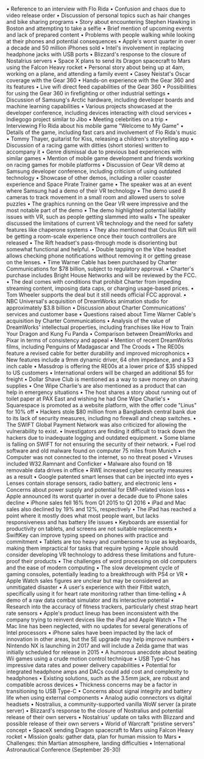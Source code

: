 • Reference to an interview with Flo Rida
• Confusion and chaos due to video release order
• Discussion of personal topics such as hair changes and bike sharing programs
• Story about encountering Stephen Hawking in Boston and attempting to take a selfie
• Brief mention of upcoming events and lack of prepared content
• Problems with people walking while looking at their phones and potential consequences
• Apple's worst quarter in over a decade and 50 million iPhones sold
• Intel's involvement in replacing headphone jacks with USB ports
• Blizzard's response to the closure of Nostalrius servers
• Space X plans to send its Dragon spacecraft to Mars using the Falcon Heavy rocket
• Personal story about being up at 4am, working on a plane, and attending a family event
• Casey Neistat's Oscar coverage with the Gear 360
• Hands-on experience with the Gear 360 and its features
• Live wifi direct feed capabilities of the Gear 360
• Possibilities for using the Gear 360 in firefighting or other industrial settings
• Discussion of Samsung's Arctic hardware, including developer boards and machine learning capabilities
• Various projects showcased at the developer conference, including devices interacting with cloud services
• Indiegogo project similar to Jibo
• Meeting celebrities on a trip
• Interviewing Flo Rida about his mobile game "Welcome to My Game"
• Details of the game, including fast cars and involvement of Flo Rida's music
• Tommy Thayer, guitarist for Kiss, releasing a children's storytelling app
• Discussion of a racing game with ditties (short stories) written to accompany it
• Genre dismissal due to previous bad experiences with similar games
• Mention of mobile game development and friends working on racing games for mobile platforms
• Discussion of Gear VR demo at Samsung developer conference, including criticism of using outdated technology
• Showcase of other demos, including a roller coaster experience and Space Pirate Trainer game
• The speaker was at an event where Samsung had a demo of their VR technology
• The demo used 8 cameras to track movement in a small room and allowed users to solve puzzles
• The graphics running on the Gear VR were impressive and the most notable part of the demo
• The demo highlighted potential liability issues with VR, such as people getting slammed into walls
• The speaker discussed the limitations of current VR technology and the need for safety features like chaperone systems
• They also mentioned that Oculus Rift will be getting a room-scale experience once their touch controllers are released
• The Rift headset's pass-through mode is disorienting but somewhat functional and helpful.
• Double tapping on the Vibe headset allows checking phone notifications without removing it or getting grease on the lenses.
• Time Warner Cable has been purchased by Charter Communications for $78 billion, subject to regulatory approval.
• Charter's purchase includes Bright House Networks and will be reviewed by the FCC.
• The deal comes with conditions that prohibit Charter from impeding streaming content, imposing data caps, or charging usage-based prices.
• Tom Wheeler supports the deal but it still needs official FCC approval.
• NBC Universal's acquisition of DreamWorks animation studio for approximately $3.8 billion
• Discussion about Charter Communications' services and customer base
• Questions raised about Time Warner Cable's acquisition by Charter Communications
• Analysis of the value of DreamWorks' intellectual properties, including franchises like How to Train Your Dragon and Kung Fu Panda
• Comparison between DreamWorks and Pixar in terms of consistency and appeal
• Mention of recent DreamWorks films, including Penguins of Madagascar and The Croods
• The RE00s feature a revised cable for better durability and improved microphonics
• New features include a 9mm dynamic driver, 64 ohm impedance, and a 53 inch cable
• Massdrop is offering the RE00s at a lower price of $35 shipped to US customers
• International orders will be charged an additional $5 for freight
• Dollar Shave Club is mentioned as a way to save money on shaving supplies
• One Wipe Charlie's are also mentioned as a product that can help in emergency situations
• The host shares a story about running out of toilet paper at PAX East and wishing he had One Wipe Charlie's
• Squarespace is promoted as a website platform, with the offer code "Linus" for 10% off
• Hackers stole $80 million from a Bangladesh central bank due to its lack of security measures, including no firewall and cheap switches.
• The SWIFT Global Payment Network was also criticized for allowing the vulnerability to exist.
• Investigators are finding it difficult to track down the hackers due to inadequate logging and outdated equipment.
• Some blame is falling on SWIFT for not ensuring the security of their network.
• Fuel rod software and old malware found on computer 75 miles from Munich
• Computer was not connected to the internet, so no threat posed
• Viruses included W32.Ramnant and Conficker
• Malware also found on 18 removable data drives in office
• RWE increased cyber security measures as a result
• Google patented smart lenses that can be injected into eyes
• Lenses contain storage sensors, radio battery, and electronic lens
• Concerns about power supply and potential for EMP-related vision loss
• Apple announced its worst quarter in over a decade due to iPhone sales decline
• iPhone sales fell 16% from Q1 2015 to Q1 2016
• iPad and Mac sales also declined by 19% and 12%, respectively
• The iPad has reached a point where it mostly does what most people want, but lacks responsiveness and has battery life issues
• Keyboards are essential for productivity on tablets, and screens are not suitable replacements
• SwiftKey can improve typing speed on phones with practice and commitment
• Tablets are too heavy and cumbersome to use as keyboards, making them impractical for tasks that require typing
• Apple should consider developing VR technology to address these limitations and future-proof their products
• The challenges of word processing on old computers and the ease of modern computing
• The slow development cycle of gaming consoles, potentially leading to a breakthrough with PS4 or VR
• Apple Watch sales figures are unclear but may be considered an unmitigated disaster
• A user's experience with their Fitbit watch, specifically using it for heart rate monitoring rather than time-telling
• A demo of a raw data combat simulator and its interactive potential
• Research into the accuracy of fitness trackers, particularly chest strap heart rate sensors
• Apple's product lineup has been inconsistent with the company trying to reinvent devices like the iPad and Apple Watch
• The Mac line has been neglected, with no updates for several generations of Intel processors
• iPhone sales have been impacted by the lack of innovation in other areas, but the SE upgrade may help improve numbers
• Nintendo NX is launching in 2017 and will include a Zelda game that was initially scheduled for release in 2015
• A humorous anecdote about beating Wii games using a crude motion control technique
• USB Type-C has impressive data rates and power delivery capabilities
• Potential for integrated headphone amps and DACs could add cost and complexity to headphones
• Existing solutions, such as the 3.5mm jack, are robust and compatible across devices
• Thickness concerns may be a factor in transitioning to USB Type-C
• Concerns about signal integrity and battery life when using external components
• Analog audio connectors vs digital headsets
• Nostralius, a community-supported vanilla WoW server (a pirate server)
• Blizzard's response to the closure of Nostralius and potential release of their own servers
• Nostalrius' update on talks with Blizzard and possible release of their own servers
• World of Warcraft "pristine servers" concept
• SpaceX sending Dragon spacecraft to Mars using Falcon Heavy rocket
• Mission goals: gather data, plan for human mission to Mars
• Challenges: thin Martian atmosphere, landing difficulties
• International Astronautical Conference (September 26-30)